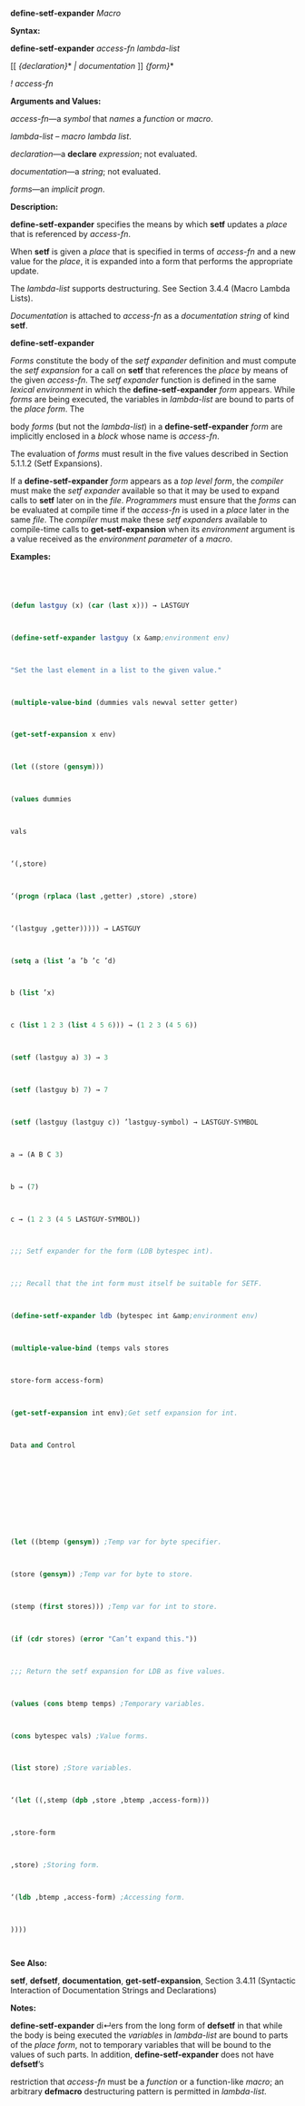 **define-setf-expander** *Macro* 



**Syntax:** 



**define-setf-expander** *access-fn lambda-list* 



[[ *\{declaration\}*\* *| documentation* ]] *\{form\}*\* 



*! access-fn* 



**Arguments and Values:** 



*access-fn*—a *symbol* that *names* a *function* or *macro*. 



*lambda-list* – *macro lambda list*. 



*declaration*—a **declare** *expression*; not evaluated. 



*documentation*—a *string*; not evaluated. 



*forms*—an *implicit progn*. 



**Description:** 



**define-setf-expander** specifies the means by which **setf** updates a *place* that is referenced by *access-fn*. 



When **setf** is given a *place* that is specified in terms of *access-fn* and a new value for the *place*, it is expanded into a form that performs the appropriate update. 



The *lambda-list* supports destructuring. See Section 3.4.4 (Macro Lambda Lists). 



*Documentation* is attached to *access-fn* as a *documentation string* of kind **setf**. 







 



 



**define-setf-expander** 



*Forms* constitute the body of the *setf expander* definition and must compute the *setf expansion* for a call on **setf** that references the *place* by means of the given *access-fn*. The *setf expander* function is defined in the same *lexical environment* in which the **define-setf-expander** *form* appears. While *forms* are being executed, the variables in *lambda-list* are bound to parts of the *place form*. The 



body *forms* (but not the *lambda-list*) in a **define-setf-expander** *form* are implicitly enclosed in a *block* whose name is *access-fn*. 



The evaluation of *forms* must result in the five values described in Section 5.1.1.2 (Setf Expansions). 



If a **define-setf-expander** *form* appears as a *top level form*, the *compiler* must make the *setf expander* available so that it may be used to expand calls to **setf** later on in the *file*. *Programmers* must ensure that the *forms* can be evaluated at compile time if the *access-fn* is used in a *place* later in the same *file*. The *compiler* must make these *setf expanders* available to compile-time calls to **get-setf-expansion** when its *environment* argument is a value received as the *environment parameter* of a *macro*. 



**Examples:**
```lisp
 



(defun lastguy (x) (car (last x))) → LASTGUY 



(define-setf-expander lastguy (x &amp;environment env) 



"Set the last element in a list to the given value." 



(multiple-value-bind (dummies vals newval setter getter) 



(get-setf-expansion x env) 



(let ((store (gensym))) 



(values dummies 



vals 



‘(,store) 



‘(progn (rplaca (last ,getter) ,store) ,store) 



‘(lastguy ,getter))))) → LASTGUY 



(setq a (list ’a ’b ’c ’d) 



b (list ’x) 



c (list 1 2 3 (list 4 5 6))) → (1 2 3 (4 5 6)) 



(setf (lastguy a) 3) → 3 



(setf (lastguy b) 7) → 7 



(setf (lastguy (lastguy c)) ’lastguy-symbol) → LASTGUY-SYMBOL 



a → (A B C 3) 



b → (7) 



c → (1 2 3 (4 5 LASTGUY-SYMBOL)) 



;;; Setf expander for the form (LDB bytespec int). 



;;; Recall that the int form must itself be suitable for SETF. 



(define-setf-expander ldb (bytespec int &amp;environment env) 



(multiple-value-bind (temps vals stores 



store-form access-form) 



(get-setf-expansion int env);Get setf expansion for int. 



Data and Control 



 



 



(let ((btemp (gensym)) ;Temp var for byte specifier. 



(store (gensym)) ;Temp var for byte to store. 



(stemp (first stores))) ;Temp var for int to store. 



(if (cdr stores) (error "Can’t expand this.")) 



;;; Return the setf expansion for LDB as five values. 



(values (cons btemp temps) ;Temporary variables. 



(cons bytespec vals) ;Value forms. 



(list store) ;Store variables. 



‘(let ((,stemp (dpb ,store ,btemp ,access-form))) 



,store-form 



,store) ;Storing form. 



‘(ldb ,btemp ,access-form) ;Accessing form. 



)))) 




```
**See Also:** 



**setf**, **defsetf**, **documentation**, **get-setf-expansion**, Section 3.4.11 (Syntactic Interaction of Documentation Strings and Declarations) 



**Notes:** 



**define-setf-expander** di↵ers from the long form of **defsetf** in that while the body is being executed the *variables* in *lambda-list* are bound to parts of the *place form*, not to temporary variables that will be bound to the values of such parts. In addition, **define-setf-expander** does not have **defsetf**’s 



restriction that *access-fn* must be a *function* or a function-like *macro*; an arbitrary **defmacro** destructuring pattern is permitted in *lambda-list*. 



